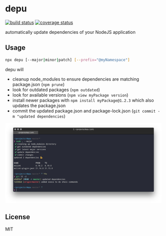 # depu

[![build status][travis-image]][travis-url]
[![coverage status][codecov-image]][codecov-url]

automatically update dependencies of your NodeJS application

## Usage

```bash
npx depu [--major|minor|patch] [--prefix="@myNamespace"]
```

depu will
* cleanup node_modules to ensure dependencies are matching package.json (`npm prune`)
* look for outdated packages (`npm outdated`)
* look for available versions (`npm view myPackage version`)
* install newer packages with `npm install myPackage@1.2.3` which also updates the package.json
* commit the updated package.json and package-lock.json (`git commit -m "updated dependencies`)

![depu cli](docs/depu_screenshot.png)

## License

MIT

[travis-image]: https://img.shields.io/travis/bseber/depu.svg?style=flat-square
[travis-url]: https://travis-ci.org/bseber/depu
[codecov-image]: https://img.shields.io/codecov/c/github/bseber/depu.svg?style=flat-square
[codecov-url]: https://codecov.io/gh/bseber/depu
